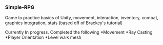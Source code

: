### Simple-RPG
Game to practice basics of Unity, movement, interaction, inventory, combat, graphics integration, stats (based off of Brackey's tutorial)

Currently In progress. Completed the following
*Movement
*Ray Casting
*Player Orientation
*Level walk mesh
